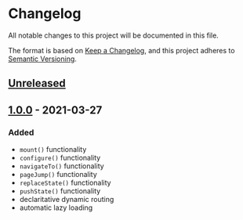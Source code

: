 # Changelog

All notable changes to this project will be documented in this file.

The format is based on [Keep a Changelog](https://keepachangelog.com/en/1.0.0/),
and this project adheres to [Semantic Versioning](https://semver.org/spec/v2.0.0.html).

## [Unreleased]

## [1.0.0] - 2021-03-27

### Added

- `mount()` functionality
- `configure()` functionality
- `navigateTo()` functionality
- `pageJump()` functionality
- `replaceState()` functionality
- `pushState()` functionality
- declaritative dynamic routing
- automatic lazy loading

[unreleased]: https://github.com/codewithkyle/router/compare/v1.0.0...HEAD
[1.0.0]: https://github.com/codewithkyle/router/releases/tag/v1.0.0
